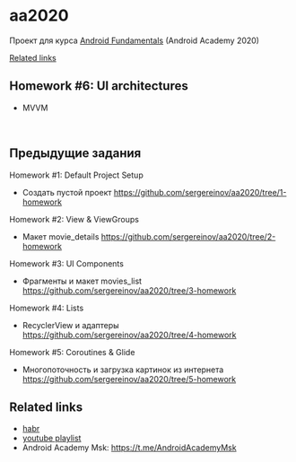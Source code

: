 # aa2020
Проект для курса [Android Fundamentals](https://android-academy-global.github.io/) (Android Academy 2020)

[Related links](#related-links)
<br/>

## Homework #6: UI architectures
 - MVVM

<br/>

## Предыдущие задания

Homework #1: Default Project Setup 
* Создать пустой проект https://github.com/sergereinov/aa2020/tree/1-homework

Homework #2: View & ViewGroups
* Макет movie_details https://github.com/sergereinov/aa2020/tree/2-homework

Homework #3: UI Components
* Фрагменты и макет movies_list https://github.com/sergereinov/aa2020/tree/3-homework
 
Homework #4: Lists
* RecyclerView и адаптеры https://github.com/sergereinov/aa2020/tree/4-homework

Homework #5: Coroutines & Glide
* Многопоточность и загрузка картинок из интернета https://github.com/sergereinov/aa2020/tree/5-homework
 
## Related links
 - [habr](https://habr.com/ru/news/t/522972/)
 - [youtube playlist](https://www.youtube.com/playlist?list=PLjLCGE4bVpHCJvtGpEVl-4IYGHB1A8FCc)
 - Android Academy Msk: https://t.me/AndroidAcademyMsk
 

